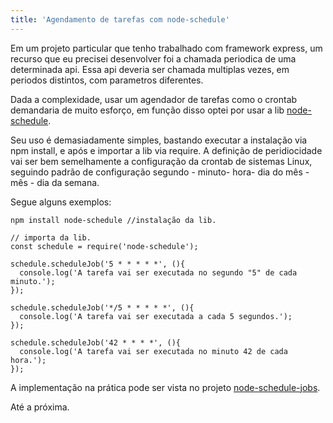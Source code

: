 ```yaml
---
title: 'Agendamento de tarefas com node-schedule'
---
```


Em um projeto particular que tenho trabalhado com framework express, um recurso
que eu precisei desenvolver foi a chamada periodica de uma determinada api. Essa
api deveria ser chamada multiplas vezes, em periodos distintos, com parametros diferentes.

Dada a complexidade, usar um agendador de tarefas como o crontab demandaria de muito esforço, em função disso optei por usar a lib [node-schedule](https://github.com/node-schedule/node-schedule).

Seu uso é demasiadamente simples, bastando executar a instalação via npm install, e após e importar a lib via require. A definição de peridiocidade vai ser bem semelhamente a configuração
da crontab de sistemas Linux, seguindo padrão de configuração segundo - minuto- hora- dia do mês - mês - dia da semana.

Segue alguns exemplos:

```
npm install node-schedule //instalação da lib.
```

```
// importa da lib.
const schedule = require('node-schedule');

schedule.scheduleJob('5 * * * * *', (){
  console.log('A tarefa vai ser executada no segundo "5" de cada minuto.');
});

schedule.scheduleJob('*/5 * * * * *', (){
  console.log('A tarefa vai ser executada a cada 5 segundos.');
});

schedule.scheduleJob('42 * * * *', (){
  console.log('A tarefa vai ser executada no minuto 42 de cada hora.');
});
```

A implementação na prática pode ser vista no projeto [node-schedule-jobs](https://github.com/ReinaldoPadua/node-schedule-jobs).

Até a próxima.
